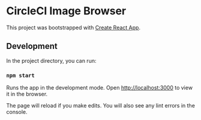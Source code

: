 # CircleCI Image Browser

This project was bootstrapped with [Create React App](https://github.com/facebook/create-react-app).

## Development

In the project directory, you can run:

### `npm start`

Runs the app in the development mode.
Open [http://localhost:3000](http://localhost:3000) to view it in the browser.

The page will reload if you make edits.
You will also see any lint errors in the console.
